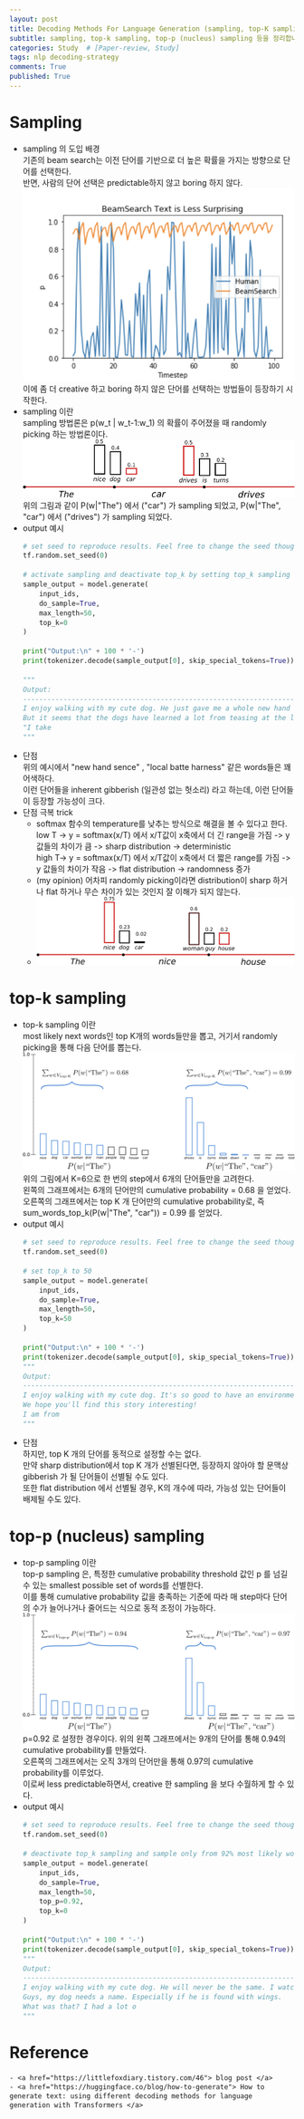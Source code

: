 ```yaml
---
layout: post
title: Decoding Methods For Language Generation (sampling, top-K sampling, top-p samping)
subtitle: sampling, top-k sampling, top-p (nucleus) sampling 등을 정리합니다. 
categories: Study  # [Paper-review, Study] 
tags: nlp decoding-strategy
comments: True
published: True
---
```

# Sampling 
- sampling 의 도입 배경 <br>
    기존의 beam search는 이전 단어를 기반으로 더 높은 확률을 가지는 방향으로 단어를 선택한다. <br>
    반면, 사람의 단어 선택은 predictable하지 않고 boring 하지 않다.<br>
    ![img](/assets/images/decoding-methods/boring_beam.png)<br>
    이에 좀 더 creative 하고 boring 하지 않은 단어를 선택하는 방법들이 등장하기 시작한다. <br>
- sampling 이란 <br>
    sampling 방법론은 p(w_t | w_t-1:w_1) 의 확률이 주어졌을 때 randomly picking 하는 방법론이다. <br>
    ![img](/assets/images/decoding-methods/sampling_search.png)<br>
    위의 그림과 같이 P(w|"The") 에서 ("car") 가 sampling 되었고, P(w|"The", "car") 에서 ("drives") 가 sampling 되었다. <br>
- output 예시 <br>
    ```python
    # set seed to reproduce results. Feel free to change the seed though to get different results
    tf.random.set_seed(0)

    # activate sampling and deactivate top_k by setting top_k sampling to 0
    sample_output = model.generate(
        input_ids, 
        do_sample=True, 
        max_length=50, 
        top_k=0
    )

    print("Output:\n" + 100 * '-')
    print(tokenizer.decode(sample_output[0], skip_special_tokens=True))

    """
    Output:
    ----------------------------------------------------------------------------------------------------
    I enjoy walking with my cute dog. He just gave me a whole new hand sense."
    But it seems that the dogs have learned a lot from teasing at the local batte harness once they take on the outside.
    "I take
    """

    ```
- 단점 <br>
    위의 예시에서 "new hand sence" , "local batte harness" 같은 words들은 꽤 어색하다. <br>
    이런 단어들을 inherent gibberish (일관성 없는 헛소리) 라고 하는데, 이런 단어들이 등장할 가능성이 크다. <br>
- 단점 극복 trick <br>
    - softmax 함수의 temperature를 낮추는 방식으로 해결을 볼 수 있다고 한다. <br>
        low T -> y = softmax(x/T) 에서 x/T값이 x축에서 더 긴 range을 가짐 -> y 값들의 차이가 큼 -> sharp distribution -> deterministic <br>
        high T-> y = softmax(x/T) 에서 x/T값이 x축에서 더 짧은 range를 가짐 -> y 값들의 차이가 작음 -> flat distribution -> randomness 증가 <br>
    - (my opinion) 어차피 randomly picking이라면 distribution이 sharp 하거나 flat 하거나 무슨 차이가 있는 것인지 잘 이해가 되지 않는다.<br>
    - ![img](/assets/images/decoding-methods/sampling_search_with_temp.png)<br>

# top-k sampling 
- top-k sampling 이란 <br>
    most likely next words인 top K개의 words들만을 뽑고, 거기서 randomly picking을 통해 다음 단어를 뽑는다. <br>
    ![img](/assets/images/decoding-methods/top_k_sampling.png)<br>
    위의 그림에서 K=6으로 한 번의 step에서 6개의 단어들만을 고려한다. <br>
    왼쪽의 그래프에서는 6개의 단어만의 cumulative probability = 0.68 을 얻었다. <br>
    오른쪽의 그래프에서는 top K 개 단어만의 cumulative probability로, 즉 sum_words_top_k(P(w|"The", "car")) = 0.99 를 얻었다. <br>
- output 예시<br>
    ```python
    # set seed to reproduce results. Feel free to change the seed though to get different results
    tf.random.set_seed(0)

    # set top_k to 50
    sample_output = model.generate(
        input_ids, 
        do_sample=True, 
        max_length=50, 
        top_k=50
    )

    print("Output:\n" + 100 * '-')
    print(tokenizer.decode(sample_output[0], skip_special_tokens=True))
    """
    Output:
    ----------------------------------------------------------------------------------------------------
    I enjoy walking with my cute dog. It's so good to have an environment where your dog is available to share with you and we'll be taking care of you.
    We hope you'll find this story interesting!
    I am from
    """
    ```
- 단점 <br>
    하지만, top K 개의 단어를 동적으로 설정할 수는 없다. <br>
    만약 sharp distribution에서 top K 개가 선별된다면, 등장하지 않아야 할 문맥상 gibberish 가 될 단어들이 선별될 수도 있다. <br>
    또한 flat distribution 에서 선별될 경우, K의 개수에 따라, 가능성 있는 단어들이 배제될 수도 있다. <br>

# top-p (nucleus) sampling <br>
- top-p sampling 이란 <br>
    top-p sampling 은, 특정한 cumulative probability threshold 값인 p 를 넘길 수 있는 smallest possible set of words를 선별한다. <br>
    이를 통해 cumulative probability 값을 충족하는 기준에 따라 매 step마다 단어의 수가 늘어나거나 줄어드는 식으로 동적 조정이 가능하다.<br>
    ![img](/assets/images/decoding-methods/top_p_sampling.png)<br>
    p=0.92 로 설정한 경우이다. 위의 왼쪽 그래프에서는 9개의 단어를 통해 0.94의 cumulative probability를 만들었다. <br>
    오른쪽의 그래프에서는 오직 3개의 단어만을 통해 0.97의 cumulative probability를 이루었다.<br>
    이로써 less predictable하면서, creative 한 sampling 을 보다 수월하게 할 수 있다. <br>
- output 예시 <br>
    ```python
    # set seed to reproduce results. Feel free to change the seed though to get different results
    tf.random.set_seed(0)

    # deactivate top_k sampling and sample only from 92% most likely words
    sample_output = model.generate(
        input_ids, 
        do_sample=True, 
        max_length=50, 
        top_p=0.92, 
        top_k=0
    )

    print("Output:\n" + 100 * '-')
    print(tokenizer.decode(sample_output[0], skip_special_tokens=True))
    """
    Output:
    ----------------------------------------------------------------------------------------------------
    I enjoy walking with my cute dog. He will never be the same. I watch him play.
    Guys, my dog needs a name. Especially if he is found with wings.
    What was that? I had a lot o
    """
    ```

# Reference 
    - <a href="https://littlefoxdiary.tistory.com/46"> blog post </a>
    - <a href="https://huggingface.co/blog/how-to-generate"> How to generate text: using different decoding methods for language generation with Transformers </a>